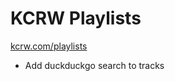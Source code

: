 # KCRW Playlists
[kcrw.com/playlists](https://www.kcrw.com/playlists)

- Add duckduckgo search to tracks
